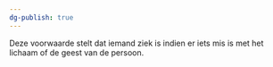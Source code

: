 ```yaml
---
dg-publish: true
---
```

Deze voorwaarde stelt dat iemand ziek is indien er iets mis is met het lichaam of de geest van de persoon.